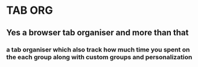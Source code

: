 # TAB ORG
## Yes a browser tab organiser and more than that 
### a tab organiser which also track how much time you spent on the each group along with custom groups and personalization 